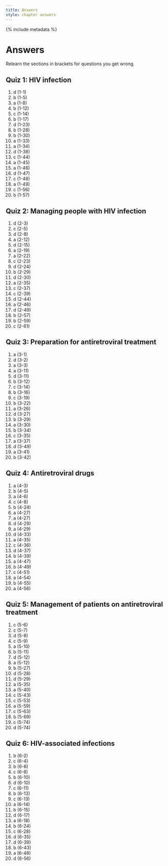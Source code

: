 ```yaml
---
title: Answers
style: chapter answers
---
```


{% include metadata %}

# Answers

Relearn the sections in brackets for questions you get wrong.

## Quiz 1: HIV infection

1.	d	(1-1)
2.	b	(1-5)
3.	a	(1-8)
4.	b	(1-12)
5.	c	(1-14)
6.	b	(1-17)
7.	d	(1-23)
8.	b	(1-28)
9.	b	(1-30)
10.	a	(1-33)
11.	a	(1-34)
12.	d	(1-38)
13.	c	(1-44)
14.	a	(1-45)
15.	a	(1-46)
16.	d	(1-47)
17.	c	(1-48)
18.	a	(1-49)
19.	c	(1-56)
20.	b	(1-57)

## Quiz 2: Managing people with HIV infection

1.	d	(2-3)
2.	c	(2-5)
3.	d	(2-8)
4.	a	(2-12)
5.	d	(2-15)
6.	a	(2-19)
7.	a	(2-22)
8.	c	(2-23)
9.	d	(2-24)
10.	b	(2-29)
11.	d	(2-30)
12.	a	(2-35)
13.	c	(2-37)
14.	c	(2-39)
15.	d	(2-44)
16.	a	(2-46)
17.	d	(2-49)
18.	b	(2-57)
19.	b	(2-59)
20.	c	(2-61)

## Quiz 3: Preparation for antiretroviral treatment

1.	a	(3-1)
2.	d	(3-2)
3.	a	(3-3)
4.	a	(3-11)
5.	d	(3-11)
6.	b	(3-12)
7.	c	(3-14)
8.	b	(3-16)
9.	c	(3-19)
10.	b	(3-22)
11.	a	(3-26)
12.	d	(3-27)
13.	b	(3-29)
14.	a	(3-30)
15.	b	(3-34)
16.	c	(3-35)
17.	a	(3-37)
18.	d	(3-49)
19.	a	(3-41)
20.	b	(3-42)

## Quiz 4: Antiretroviral drugs

1.	a	(4-3)
2.	b	(4-5)
3.	a	(4-6)
4.	c	(4-8)
5.	b	(4-24)
6.	a	(4-27)
7.	a	(4-27)
8.	d	(4-29)
9.	a	(4-29)
10.	d	(4-33)
11.	a	(4-35)
12.	c	(4-36)
13.	d	(4-37)
14.	b	(4-39)
15.	a	(4-47)
16.	b	(4-49)
17.	c	(4-51)
18.	a	(4-54)
19.	b	(4-55)
20.	a	(4-56)

## Quiz 5: Management of patients on anti­retroviral treatment

1.	c	(5-6)
2.	c	(5-7)
3.	d	(5-8)
4.	c	(5-9)
5.	a	(5-10)
6.	b	(5-11)
7.	d	(5-12)
8.	a	(5-12)
9.	b	(5-27)
10.	d	(5-28)
11.	d	(5-29)
12.	a	(5-35)
13.	a	(5-40)
14.	c	(5-43)
15.	c	(5-53)
16.	a	(5-59)
17.	c	(5-63)
18.	b	(5-69)
19.	c	(5-74)
20.	d	(5-74)

## Quiz 6: HIV-associated infections

1.	b	(6-2)
2.	c	(6-4)
3.	b	(6-6)
4.	c	(6-8)
5.	b	(6-10)
6.	d	(6-10)
7.	c	(6-11)
8.	b	(6-13)
9.	c	(6-13)
10.	a	(6-14)
11.	b	(6-15)
12.	d	(6-17)
13.	a	(6-18)
14.	b	(6-24)
15.	c	(6-28)
16.	d	(6-35)
17.	d	(6-39)
18.	b	(6-43)
19.	a	(6-48)
20.	d	(6-56)
